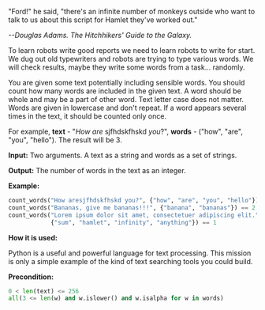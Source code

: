 "Ford!" he said, "there's an infinite number of monkeys outside who want to talk to us about this script for
Hamlet they've worked out."

*--Douglas Adams. The Hitchhikers' Guide to the Galaxy.*

To learn robots write good reports we need to learn robots to write for start.
We dug out old typewriters and robots are trying to type various words.
We will check results, maybe they write some words from a task... randomly.

You are given some text potentially including sensible words. 
You should count how many words are included in the given text. 
A word should be whole and may be a part of other word. 
Text letter case does not matter. Words are given in lowercase and don't repeat. 
If a word appears several times in the text, it should be counted only once.

For example,
**text** - "*How* *are* sjfhdskfhskd *you*?", **words** - ("how", "are", "you", "hello").
The result will be 3.

**Input:** Two arguments.
A text as a string and words as a set of strings. 

**Output:** The number of words in the text as an integer.

**Example:**

```python
count_words("How aresjfhdskfhskd you?", {"how", "are", "you", "hello"}) == 3
count_words("Bananas, give me bananas!!!", {"banana", "bananas"}) == 2
count_words("Lorem ipsum dolor sit amet, consectetuer adipiscing elit.",
            {"sum", "hamlet", "infinity", "anything"}) == 1
```
**How it is used:**

Python is a useful and powerful language for text processing.
This mission is only a simple example of the kind of text searching tools you could build.

**Precondition:**

```python
0 < len(text) <= 256
all(3 <= len(w) and w.islower() and w.isalpha for w in words)
```
